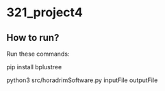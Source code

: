 # 321_project4


## How to run?

Run these commands:

pip install bplustree

python3 src/horadrimSoftware.py inputFile outputFile
